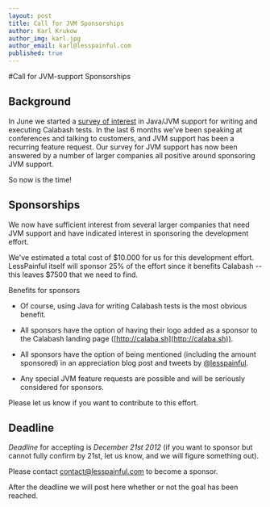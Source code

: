 ```yaml
---
layout: post
title: Call for JVM Sponsorships
author: Karl Krukow
author_img: karl.jpg
author_email: karl@lesspainful.com
published: true
---
```

#Call for JVM-support Sponsorships

Background
----------
In June we started a [survey of interest](http://localhost:4000/2012/06/13/Calabash_JVM_Support/) in Java/JVM support for writing and executing Calabash tests. In the last 6 months we've been speaking at conferences and talking to customers, and JVM support has been a recurring feature request. Our survey for JVM support has now been answered by a number of larger companies all positive around sponsoring JVM support.

So now is the time!

Sponsorships
-------------------------------
We now have sufficient interest from several larger companies that need JVM support and have indicated interest in sponsoring the development effort.

We've estimated a total cost of $10.000 for us for this development effort. LessPainful itself will sponsor 25% of the effort since it benefits Calabash -- this leaves $7500 that we need to find.

Benefits for sponsors

- Of course, using Java for writing Calabash tests is the most obvious benefit.

- All sponsors have the option of having their logo added as a sponsor to the Calabash landing page ([http://calaba.sh](http://calaba.sh)).

- All sponsors have the option of being mentioned (including the amount sponsored) in an appreciation blog post and tweets by [@lesspainful](http://twitter.com/lesspainful).

- Any special JVM feature requests are possible and will be seriously considered for sponsors.

Please let us know if you want to contribute to this effort.

Deadline
---------
*Deadline* for accepting is *December 21st 2012* (if you want to sponsor but cannot fully confirm by 21st, let us know, and we will figure something out).

Please contact [contact@lesspainful.com](mailto:contact@lesspainful.com) to become a sponsor.

After the deadline we will post here whether or not the goal has been reached.
